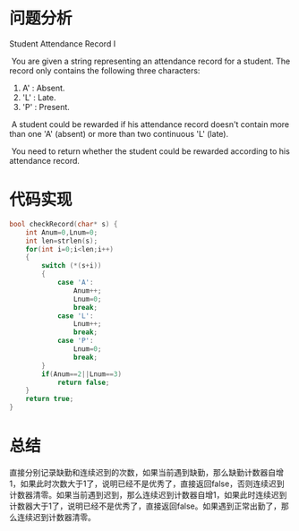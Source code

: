 # 问题分析

Student Attendance Record I

​	You are given a string representing an attendance record for a student. The record only contains the following three characters:

1. A' : Absent.
2. 'L' : Late.
3. 'P' : Present.

​	A student could be rewarded if his attendance record doesn't contain  more than one 'A' (absent) or  more than two continuous 'L' (late).

​	You need to return whether the student could be rewarded according to his attendance record.

# 代码实现

```c
bool checkRecord(char* s) {
    int Anum=0,Lnum=0;
    int len=strlen(s);
    for(int i=0;i<len;i++)
    {
        switch (*(s+i))
        {
            case 'A': 
                Anum++;
                Lnum=0;
                break;
            case 'L':
                Lnum++;
                break;
            case 'P':
                Lnum=0;
                break;
        }
        if(Anum==2||Lnum==3)
            return false;
    }
    return true;
}
```

# 总结

​	直接分别记录缺勤和连续迟到的次数，如果当前遇到缺勤，那么缺勤计数器自增1，如果此时次数大于1了，说明已经不是优秀了，直接返回false，否则连续迟到计数器清零。如果当前遇到迟到，那么连续迟到计数器自增1，如果此时连续迟到计数器大于1了，说明已经不是优秀了，直接返回false。如果遇到正常出勤了，那么连续迟到计数器清零。